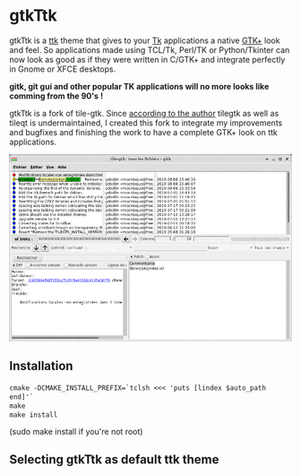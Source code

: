 gtkTtk
========

gtkTtk is a [ttk](http://wiki.tcl.tk/14796) theme that gives to your [Tk](http://wiki.tcl.tk/477) applications a native [GTK+](http://www.gtk.org/) look and feel.
So applications made using TCL/Tk, Perl/TK or Python/Tkinter can now look as good as if they were written in C/GTK+ and integrate perfectly in Gnome or XFCE desktops.

**gitk, git gui and other popular TK applications will no more looks like comming from the 90's !**

gtkTtk is a fork of tile-gtk.
Since [according to the author][1] tilegtk as well as tileqt is
undermaintained, I created this fork to integrate my improvements and bugfixes and finishing the work to have a complete GTK+ look on ttk applications.

![screenshot](gtkTtk.gif "screenshot of git gui and gitk used with gtkTtk")

## Installation

    cmake -DCMAKE_INSTALL_PREFIX=`tclsh <<< 'puts [lindex $auto_path end]'`
    make
    make install
(sudo make install if you're not root)


## Selecting gtkTtk as default ttk theme



[1]: http://www.tclcommunityassociation.org/wub/proceedings/Proceedings-2010/GeorgePetasis/TileQtAndTileGTK.pdf
